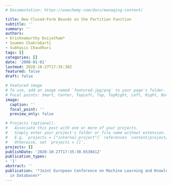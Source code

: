 ```yaml
---
# Documentation: https://wowchemy.com/docs/managing-content/

title: New Closed-Form Bounds on the Partition Function
subtitle: ''
summary: ''
authors:
- Krishnamurthy Dvijotham*
- Soumen Chakrabarti
- Subhasis Chaudhuri
tags: []
categories: []
date: '2008-01-01'
lastmod: 2020-10-27T17:35:30Z
featured: false
draft: false

# Featured image
# To use, add an image named `featured.jpg/png` to your page's folder.
# Focal points: Smart, Center, TopLeft, Top, TopRight, Left, Right, BottomLeft, Bottom, BottomRight.
image:
  caption: ''
  focal_point: ''
  preview_only: false

# Projects (optional).
#   Associate this post with one or more of your projects.
#   Simply enter your project's folder or file name without extension.
#   E.g. `projects = ["internal-project"]` references `content/project/deep-learning/index.md`.
#   Otherwise, set `projects = []`.
projects: []
publishDate: '2020-10-27T17:35:30.653041Z'
publication_types:
- '1'
abstract: ''
publication: '*Joint European Conference on Machine Learning and Knowledge Discovery
  in Databases*'
---
```

